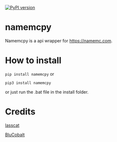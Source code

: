 [![PyPI version](https://badge.fury.io/py/namemcpy.svg)](https://badge.fury.io/py/namemcpy)
# namemcpy
Namemcpy is a api wrapper for https://namemc.com.


# How to install

`pip install namemcpy`
or

`pip3 install namemcpy`

or just run the .bat file in the install folder.

# Credits
[lasscat](https://github.com/lasscat)

[BluCobalt](https://github.com/BluCobalt)
